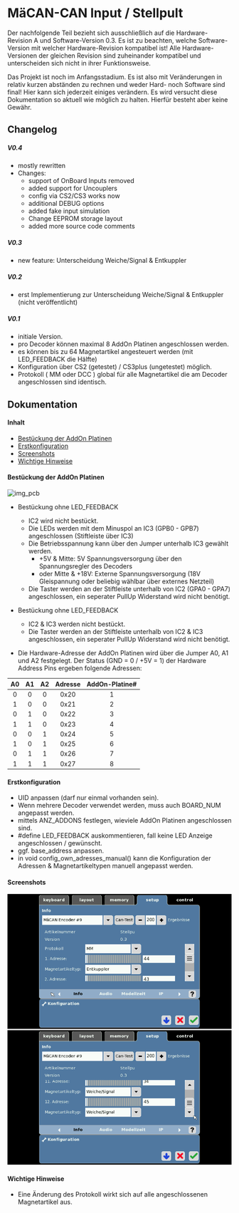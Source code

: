 # MäCAN-CAN Input / Stellpult

Der nachfolgende Teil bezieht sich ausschließlich auf die Hardware-Revision A und Software-Version 0.3. Es ist zu beachten, welche Software-Version mit welcher Hardware-Revision kompatibel ist! Alle Hardware-Versionen der gleichen Revision sind zuheinander kompatibel und unterscheiden sich nicht in ihrer Funktionsweise.

Das Projekt ist noch im Anfangsstadium. Es ist also mit Veränderungen in relativ kurzen abständen zu rechnen und weder Hard- noch Software sind final! Hier kann sich jederzeit einiges verändern. Es wird versucht diese Dokumentation so aktuell wie möglich zu halten. Hierfür besteht aber keine Gewähr.

## Changelog

##### V0.4

 + mostly rewritten
 + Changes:
   + support of OnBoard Inputs removed
   + added support for Uncouplers
   + config via CS2/CS3 works now
   + additional DEBUG options
   + added fake input simulation
   + Change EEPROM storage layout
   + added more source code comments

##### V0.3

 + new feature: Unterscheidung Weiche/Signal & Entkuppler

##### V0.2

  + erst Implementierung zur Unterscheidung Weiche/Signal & Entkuppler (nicht veröffentlicht)

##### V0.1

 + initiale Version.
 + pro Decoder können maximal 8 AddOn Platinen angeschlossen werden.
 + es können bis zu 64 Magnetartikel angesteuert werden (mit LED_FEEDBACK die Hälfte)
 + Konfiguration über CS2 (getestet) / CS3plus (ungetestet) möglich.
 + Protokoll ( MM oder DCC ) global für alle Magnetartikel die am Decoder angeschlossen sind identisch.

## Dokumentation

#### Inhalt

* [Bestückung der AddOn Platinen](#bestückung-der-addon-platinen)
* [Erstkonfiguration](#erstkonfiguration)
* [Screenshots](#screenshots)
* [Wichtige Hinweise](#wichtige-hinweise)

#### Bestückung der AddOn Platinen

![img_pcb](/CAN-Input/board/MäCAN-I-O-AddOn-PCB.png)

* Bestückung ohne LED_FEEDBACK
  * IC2 wird nicht bestückt.
  * Die LEDs werden mit dem Minuspol an IC3 (GPB0 - GPB7) angeschlossen (Stiftleiste über IC3)
  * Die Betriebsspannung kann über den Jumper unterhalb IC3 gewählt werden.
     * \+5V & Mitte: 5V Spannungsversorgung über den Spannungsregler des Decoders
     * oder Mitte & \+18V: Externe Spannungsversorgung (18V Gleispannung oder beliebig wählbar über externes Netzteil)
  * Die Taster werden an der Stiftleiste unterhalb von IC2 (GPA0 - GPA7) angeschlossen, ein seperater PullUp Widerstand wird nicht benötigt.

* Bestückung ohne LED_FEEDBACK
  * IC2 & IC3 werden nicht bestückt.
  * Die Taster werden an der Stiftleiste unterhalb von IC2 & IC3 angeschlossen, ein seperater PullUp Widerstand wird nicht benötigt.

* Die Hardware-Adresse der AddOn Platinen wird über die Jumper A0, A1 und A2 festgelegt. Der Status (GND = 0 / +5V = 1) der Hardware Address Pins ergeben folgende Adressen:

| A0 | A1 | A2 | Adresse | AddOn-Platine# |
| :---: | :---: | :---: | :---: | :---: |
|0|0|0|0x20|1|
|1|0|0|0x21|2|
|0|1|0|0x22|3|
|1|1|0|0x23|4|
|0|0|1|0x24|5|
|1|0|1|0x25|6|
|0|1|1|0x26|7|
|1|1|1|0x27|8|

#### Erstkonfiguration

* UID anpassen (darf nur einmal vorhanden sein).
* Wenn mehrere Decoder verwendet werden, muss auch BOARD_NUM angepasst werden.
* mittels ANZ_ADDONS festlegen, wieviele AddOn Platinen angeschlossen sind.
* #define LED_FEEDBACK auskommentieren, fall keine LED Anzeige angeschlossen / gewünscht.
* ggf. base_address anpassen.
* in void config_own_adresses_manual() kann die Konfiguration der Adressen & Magnetartikeltypen manuell angepasst werden.

#### Screenshots

![img1](/images/Input_config_1.png)
![img2](/images/Input_config_2.png)

#### Wichtige Hinweise

 * Eine Änderung des Protokoll wirkt sich auf alle angeschlossenen Magnetartikel aus.
